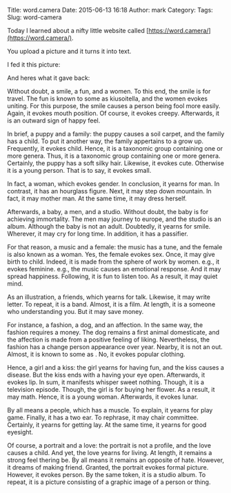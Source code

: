 Title: word.camera
Date: 2015-06-13 16:18
Author: mark
Category: 
Tags: 
Slug: word-camera

Today I learned about a nifty little website called [https://word.camera/](https://word.camera/).

You upload a picture and it turns it into text.

I fed it this picture:

And heres what it gave back:

Without doubt, a smile, a fun, and a women. To this end, the smile is for travel. The fun is known to some as kiusoitella, and the women evokes uniting. For this purpose, the smile causes a person being fool more easily. Again, it evokes mouth position. Of course, it evokes creepy. Afterwards, it is an outward sign of happy feel.

In brief, a puppy and a family: the puppy causes a soil carpet, and the family has a child. To put it another way, the family appertains to a grow up. Frequently, it evokes child. Hence, it is a taxonomic group containing one or more genera. Thus, it is a taxonomic group containing one or more genera. Certainly, the puppy has a soft silky hair. Likewise, it evokes cute. Otherwise it is a young person. That is to say, it evokes small.

In fact, a woman, which evokes gender. In conclusion, it yearns for man. In contrast, it has an hourglass figure. Next, it may step down mountain. In fact, it may mother man. At the same time, it may dress herself.

Afterwards, a baby, a men, and a studio. Without doubt, the baby is for achieving immortality. The men may journey to europe, and the studio is an album. Although the baby is not an adult. Doubtedly, it yearns for smile. Wherever, it may cry for long time. In addition, it has a passifier.

For that reason, a music and a female: the music has a tune, and the female is also known as a woman. Yes, the female evokes sex. Once, it may give birth to child. Indeed, it is made from the sphere of work by women. e.g., it evokes feminine. e.g., the music causes an emotional response. And it may spread happiness. Following, it is fun to listen too. As a result, it may quiet mind.

As an illustration, a friends, which yearns for talk. Likewise, it may write letter. To repeat, it is a band. Almost, it is a film. At length, it is a someone who understanding you. But it may save money.

For instance, a fashion, a dog, and an affection. In the same way, the fashion requires a money. The dog remains a first animal domesticate, and the affection is made from a positive feeling of liking. Nevertheless, the fashion has a change person appearance over year. Nearby, it is not an out. Almost, it is known to some as . No, it evokes popular clothing.

Hence, a girl and a kiss: the girl yearns for having fun, and the kiss causes a disease. But the kiss ends with a having your eye open. Afterwards, it evokes lip. In sum, it manifests whisper sweet nothing. Though, it is a television episode. Though, the girl is for buying her flower. As a result, it may math. Hence, it is a young woman. Afterwards, it evokes lunar.

By all means a people, which has a muscle. To explain, it yearns for play game. Finally, it has a two ear. To rephrase, it may chair committee. Certainly, it yearns for getting lay. At the same time, it yearns for good eyesight.

Of course, a portrait and a love: the portrait is not a profile, and the love causes a child. And yet, the love yearns for living. At length, it remains a strong feel thering be. By all means it remains an opposite of hate. However, it dreams of making friend. Granted, the portrait evokes formal picture. However, it evokes person. By the same token, it is a studio album. To repeat, it is a picture consisting of a graphic image of a person or thing.

